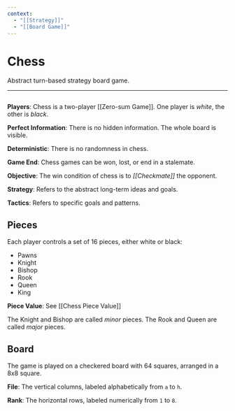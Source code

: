 ```yaml
---
context:
  - "[[Strategy]]"
  - "[[Board Game]]"
---
```


# Chess

Abstract turn-based strategy board game.

---

```chesser

```

**Players**: Chess is a two-player [[Zero-sum Game]]. One player is _white_, the other is _black_.

**Perfect Information**: There is no hidden information. The whole board is visible.

**Deterministic**: There is no randomness in chess.

**Game End**: Chess games can be won, lost, or end in a stalemate.

**Objective**: The win condition of chess is to _[[Checkmate]]_ the opponent.

**Strategy**: Refers to the abstract long-term ideas and goals.

**Tactics**: Refers to specific goals and patterns.

## Pieces

Each player controls a set of 16 pieces, either white or black:

- Pawns
- Knight
- Bishop
- Rook
- Queen
- King

**Piece Value**: See [[Chess Piece Value]]

The Knight and Bishop are called _minor_ pieces. The Rook and Queen are called _major_ pieces.

## Board

The game is played on a checkered board with 64 squares, arranged in a 8x8 square.

**File**: The vertical columns, labeled alphabetically from `a` to `h`.

**Rank**: The horizontal rows, labeled numerically from `1` to `8`.
